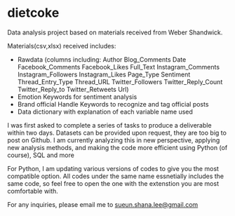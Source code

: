 # dietcoke
Data analysis project based on materials received from Weber Shandwick. 

Materials(csv,xlsx) received includes: 
- Rawdata  (columns including: Author	Blog_Comments	Date	Facebook_Comments	Facebook_Likes	Full_Text	Instagram_Comments	Instagram_Followers	Instagram_Likes	Page_Type	Sentiment	Thread_Entry_Type	Thread_URL	Twitter_Followers	Twitter_Reply_Count	Twitter_Reply_to	Twitter_Retweets	Url)
- Emotion Keywords for sentiment analysis
- Brand official Handle Keywords to recognize and tag official posts 
- Data dictionary with explanation of each variable name used

I was first asked to complete a series of tasks to produce a deliverable within two days. Datasets can be provided upon request, they are too big to post on Github. I am currently analyzing this in new perspective, applying new analysis methods, and making the code more efficient using Python (of course), SQL and more

For Python, I am updating various versions of codes to give you the most compatible option. All codes under the same name essnetially includes the same code, so feel free to open the one with the extenstion you are most comfortable with.

For any inquiries, please email me to sueun.shana.lee@gmail.com
